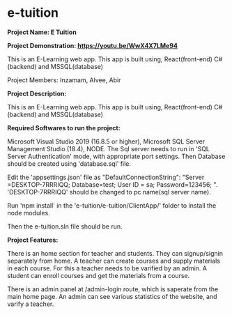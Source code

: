 # e-tuition

**Project Name: E Tuition**

**Project Demonstration: https://youtu.be/WwX4X7LMe94**

This is an E-Learning web app. This app is built using, React(front-end) C#(backend) and MSSQL(database)

Project Members: Inzamam, Alvee, Abir

**Project Description:**

This is an E-Learning web app.
This app is built using,
React(front-end) C#(backend) and MSSQL(database)

**Required Softwares to run the project:**

Microsoft Visual Studio 2019 (16.8.5 or higher), Microsoft SQL Server Management Studio (18.4), NODE.
The Sql server needs to run in 'SQL Server Authentication' mode,
with appropriate port settings.
Then Database should be created using 'database.sql' file.

Edit the 'appsettings.json' file as
"DefaultConnectionString": "Server =DESKTOP-7RRRIQQ; Database=test; User ID = sa; Password=123456; ".
'DESKTOP-7RRRIQQ' should be changed to pc name(sql server name).

Run 'npm install' in the 'e-tuition/e-tuition/ClientApp/' folder
to install the node modules.

Then the e-tuition.sln file should be run.

**Project Features:**

There is an home section for teacher and students.
They can signup/signin separately from home.
A teacher can create courses and supply materials in each course.
For this a teacher needs to be varified by an admin.
A student can enroll courses and get the materials from a course.

There is an admin panel at /admin-login route,
which is saperate from the main home page.
An admin can see various statistics of the website,
and varify a teacher.
